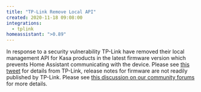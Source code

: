 ```yaml
---
title: "TP-Link Remove Local API"
created: 2020-11-18 09:08:00
integrations:
  - tplink
homeassistant: ">0.89"
---
```


In response to a security vulnerability TP-Link have removed their local management API for Kasa products in the latest firmware version which prevents Home Assistant communicating with the device. Please see [this tweet](https://twitter.com/TPLINKUK/status/1328687659133399043) for details from TP-Link, release notes for firmware are not readily published by TP-Link. Please see [this discussion on our community forums](https://community.home-assistant.io/t/tp-link-hs110-smart-plug-disappears-after-latest-firmware-update/244229) for more details.
